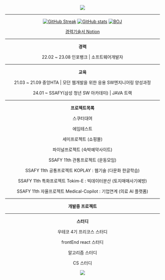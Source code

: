 <div align=center>
	
<img src="https://capsule-render.vercel.app/api?type=waving&color=BDBDC8&height=150&section=header&text=jiyoung-Heo" />

---

[![GitHub Streak](https://streak-stats.demolab.com?user=jiyoung-Heo&theme=graywhite&date_format=%5BY.%5Dn.j)](https://git.io/streak-stats)
[![GitHub stats](https://github-readme-stats.vercel.app/api?username=jiyoung-Heo&theme=graywhite)](https://github.com/anuraghazra/github-readme-stats)
[![BOJ](http://mazassumnida.wtf/api/v2/generate_badge?boj=g_z3ro)](https://solved.ac/g_z3ro)

[경력기술서 Notion](https://gz3ro.notion.site/290959cc55fd453290d0125ae87470ce?pvs=4)

---

**경력**

22.02 ~ 23.08 인포뱅크 | 소프트웨어개발자

---

**교육**

21.03 ~ 21.09 중앙HTA | 모던 웹개발을 위한 응용 SW엔지니어링 양성과정

24.01 ~ SSAFY(삼성 청년 SW 아카데미) | JAVA 트랙

---

**프로젝트목록**

<p>스쿠터대여</p>

에임테스트

세미프로젝트 (쇼핑몰)

파이널프로젝트 (숙박예약사이트)

SSAFY 11th 관통프로젝트 (운동모임)

SSAFY 11th 공통프로젝트 KOPLAY : 웹기술 (다문화 한글학습)

SSAFY 11th 특화프로젝트 Tokim-E : 빅데이터분산 (토지매매사기예방)

SSAFY 11th 자율프로젝트 Medical-Copilot : 기업연계 (의료 AI 플랫폼)

---

**개발중 프로젝트**

---

**스터디**

우테코 4기 프리코스 스터디

frontEnd react 스터디

알고리즘 스터디

CS 스터디

<img src="https://capsule-render.vercel.app/api?type=waving&color=BDBDC8&height=150&section=footer" />

</div>

